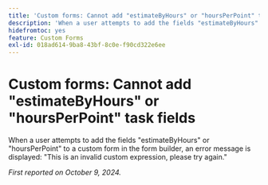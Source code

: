 ```yaml
---
title: 'Custom forms: Cannot add "estimateByHours" or "hoursPerPoint" task fields'
description: 'When a user attempts to add the fields "estimateByHours" or "hoursPerPoint" to a custom form in the form builder, an error message is displayed: "This is an invalid custom expression, please try again."'
hidefromtoc: yes
feature: Custom Forms
exl-id: 018ad614-9ba8-43bf-8c0e-f90cd322e6ee
---
```

# Custom forms: Cannot add "estimateByHours" or "hoursPerPoint" task fields

When a user attempts to add the fields "estimateByHours" or "hoursPerPoint" to a custom form in the form builder, an error message is displayed: "This is an invalid custom expression, please try again."

_First reported on October 9, 2024._
